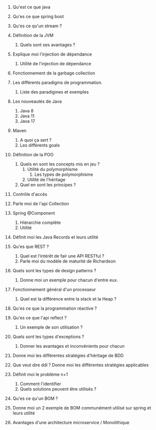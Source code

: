 1. Qu'est ce que java 

2. Qu'es ce que spring boot

3. Qu'es ce qu'un stream ?

4. Définition de la JVM 
	1. Quels sont ses avantages ?

5. Explique moi l'injection de dépendance
	1. Utilité de l'injection de dépendance

6. Fonctionnement de la garbage collection

7. Les différents paradigms de programmation.
	1. Liste des paradigmes et exemples

8. Les nouveautés de Java
	1. Java 8 
	2. Java 11
	3. Java 17

9. Maven
	1. A quoi ça sert ?
	2. Les différents goals

10. Définition de la POO
	1. Quels en sont les concepts mis en jeu ?
		1. Utilité du polymorphisme 
			1. Les types de polymorphisme
		2. Utilité de l'héritage
	2. Quel en sont les principes ?
	

11. Contrôle d'accès 

12. Parle moi de l'api Collection

13. Spring @Component
	1. Hiérarchie complète 
	2. Utilité
	
14. Définit moi les Java Records et leurs utilité

15. Qu'es que REST ?
	1. Quel est l’intérêt de fair une API RESTful ?
	2. Parle moi du modèle de maturité de Richardson

16. Quels sont les types de design patterns ? 
	1. Donne moi un exemple pour chacun d'entre eux.

17. Fonctionnement général d'un processeur 
	1. Quel est la différence entre la stack et la Heap ?

18. Qu'es ce que la programmation réactive ?

19. Qu'es ce que l'api reflect ? 
	1. Un exemple de son utilisation ?

20. Quels sont les types d'exceptions ?
	1. Donner les avantages et inconvénients pour chacun

21. Donne moi les différentes stratégies d'héritage de BDD

22. Que veut dire ddl ? Donne moi les différentes stratégies applicables

23. Définit moi le problème n+1
	1. Comment l'identifier 
	2. Quels solutions peuvent être utilisés ?

24. Qu'es ce qu'un BOM ?

25. Donne moi un 2 exemple de BOM communément utilisé sur spring et leurs utilité

26. Avantages d'une architecture microservice / Monolithique 


